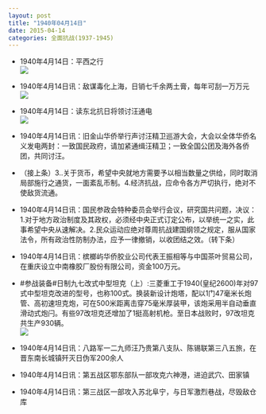 ```yaml
---
layout: post
title: "1940年04月14日"
date: 2015-04-14
categories: 全面抗战(1937-1945)
---
```


<meta name="referrer" content="no-referrer" />

- 1940年4月14日：平西之行 <br/><img src="https://ww1.sinaimg.cn/large/aca367d8jw1er5gbjwd26j20jr1d8tom.jpg" />

- 1940年4月14日讯：敌谋毒化上海，日销七千余两土膏，每年可刮一万万元 <br/><img src="https://ww3.sinaimg.cn/large/aca367d8jw1er5elpnu32j205r0d1q3j.jpg" />

- 1940年4月14日：读东北抗日将领讨汪通电 <br/><img src="https://ww3.sinaimg.cn/large/aca367d8jw1er5cvh9jqhj211i0hhwlk.jpg" />

- 1940年4月14日讯：旧金山华侨举行声讨汪精卫巡游大会，大会以全体华侨名义发电两封：一致国民政府，请加紧通缉汪精卫；一致全国公团及海外各侨团，共同讨汪。 

- （接上条）3..关于货币，希望中央就地方需要予以相当数量之供给，同时取消局部施行之通货，一面紊乱币制。4.经济抗战，应命令各方严切执行，绝对不使敌货流通。 

- 1940年4月14日讯：国民参政会特种委员会举行会议，研究国共问题，决议：1.对于地方政治制度及其政权，必须经中央正式订定公布，以举统一之实，此事希望中央从速解决。2.民众运动应绝对尊周抗战建国纲领之规定，服从国家法令，所有政治性防制办法，应予一律撤销，以收团结之效。（转下条） 

- 1940年4月14日讯：槟榔屿华侨胶业公司代表王振相等与中国茶叶贸易公司，在重庆设立中南橡胶厂股份有限公司，资金100万元。 

- #参战装备#日制九七改式中型坦克（上）:三菱重工于1940(皇纪2600)年对97式中型坦克改进的型号，也称100式。换装新设计炮塔，配以1门47毫米长炮管、高初速坦克炮，可在500米距离击穿75毫米厚装甲，该炮采用半自动垂直滑动式炮闩。有些97改坦克还增加了1挺高射机枪。至日本战败时，97改坦克共生产930辆。 <br/><img src="https://ww2.sinaimg.cn/large/aca367d8jw1er4v8bdh7lj20fa0twn4h.jpg" />

- 1940年4月14日讯：八路军一二九师汪乃贵第八支队、陈锡联第三八五旅，在晋东南长城镇歼灭日伪军200余人 

- 1940年4月14日讯：第五战区鄂东部队一部攻克六神港，进迫武穴、田家镇 

- 1940年4月14日讯：第三战区一部攻入苏北阜宁，与日军激烈巷战，尽毁敌仓库 

